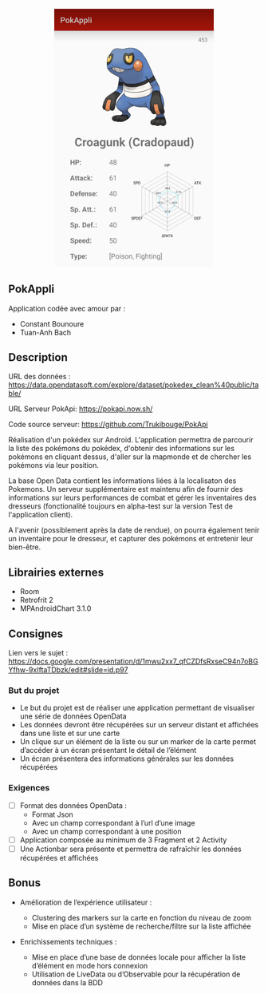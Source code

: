 <p align="center">
  <img src="https://raw.githubusercontent.com/Trukibouge/pokemon.json/master/Capture.PNG" width="320" alt="Nest Logo" /></a>
</p>


## PokAppli
  
Application codée avec amour par :   
 - Constant Bounoure   
 - Tuan-Anh Bach  

## Description  

URL des données : https://data.opendatasoft.com/explore/dataset/pokedex_clean%40public/table/ 

URL Serveur PokApi: https://pokapi.now.sh/

Code source serveur: https://github.com/Trukibouge/PokApi
  
Réalisation d'un pokédex sur Android. L'application permettra de parcourir la liste des pokémons du pokédex, d'obtenir des informations sur les pokémons en cliquant dessus, d'aller sur la mapmonde et de chercher les pokémons via leur position. 

La base Open Data contient les informations liées à la localisaton des Pokemons. Un serveur supplémentaire est maintenu afin de fournir des informations sur leurs performances de combat et gérer les inventaires des dresseurs (fonctionalité toujours en alpha-test sur la version Test de l'application client). 

A l'avenir (possiblement après la date de rendue), on pourra également tenir un inventaire pour le dresseur, et capturer des pokémons et entretenir leur bien-être.
  
## Librairies externes  
  
- Room
- Retrofrit 2
- MPAndroidChart 3.1.0
  
## Consignes  
  
Lien vers le sujet : https://docs.google.com/presentation/d/1mwu2xx7_qfCZDfsRxseC94n7oBGYfhw-9xIftaTDbzk/edit#slide=id.p97  
  
### But du projet  
  
 - Le but du projet est de réaliser une application permettant de visualiser une série de données OpenData  
 - Les données devront être récupérées sur un serveur distant et affichées dans une liste et sur une carte  
 - Un clique sur un élément de la liste ou sur un marker de la carte permet d’accéder à un écran présentant le détail de l’élément  
 - Un écran présentera des informations générales sur les données récupérées  
  
### Exigences    
- [ ] Format des données OpenData :   
	 - Format Json  
	 - Avec un champ correspondant à l’url d’une image  
	 - Avec un champ correspondant à une position  
 - [ ] Application composée au minimum de 3 Fragment et 2 Activity  
 - [ ] Une Actionbar sera présente et permettra de rafraîchir les données récupérées et affichées
 
 ## Bonus
 
 - Amélioration de l’expérience utilisateur :
    - Clustering des markers sur la carte en fonction du niveau de zoom
    - Mise en place d’un système de recherche/filtre sur la liste affichée
 
 - Enrichissements techniques :
    - Mise en place d’une base de données locale pour afficher la liste d’élément en mode hors connexion
    - Utilisation de LiveData ou d’Observable pour la récupération de données dans la BDD
